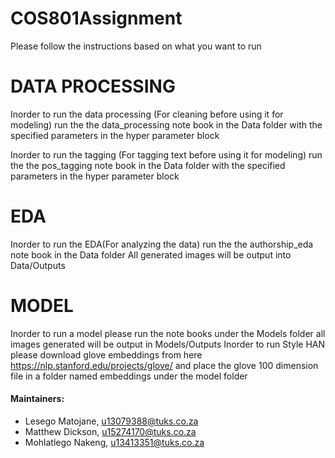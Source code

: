 # COS801Assignment
Please follow the instructions based on what you want to run

# DATA PROCESSING
Inorder to run the data processing (For cleaning before using it for modeling) run the the data_processing note book in the Data folder
with the specified parameters in the hyper parameter block

Inorder to run the tagging (For tagging text before using it for modeling) run the the pos_tagging note book in the Data folder
with the specified parameters in the hyper parameter block

# EDA
Inorder to run the EDA(For analyzing the data) run the the authorship_eda note book in the Data folder
All generated images will be output into Data/Outputs

# MODEL
Inorder to run a model please run the note books under the Models folder all images generated will be output in Models/Outputs
Inorder to run Style HAN please download glove embeddings from here https://nlp.stanford.edu/projects/glove/ and place the glove 100 dimension file
in a folder named embeddings under the model folder



#### Maintainers:
* Lesego Matojane, u13079388@tuks.co.za
* Matthew Dickson, u15274170@tuks.co.za
* Mohlatlego Nakeng, u13413351@tuks.co.za

